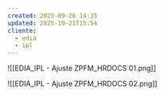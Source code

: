 ```yaml
---
created: 2025-09-26 14:35
updated: 2025-10-21T15:54
cliente:
  - edia
  - ipl
---
```

![[EDIA_IPL - Ajuste ZPFM_HRDOCS 01.png]]

![[EDIA_IPL - Ajuste ZPFM_HRDOCS 02.png]]

